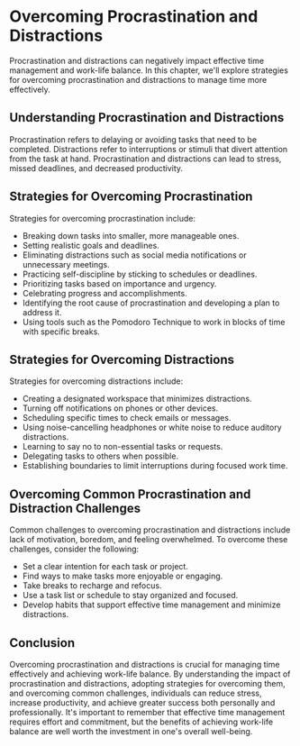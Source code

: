 Overcoming Procrastination and Distractions
======================================================================================

Procrastination and distractions can negatively impact effective time management and work-life balance. In this chapter, we'll explore strategies for overcoming procrastination and distractions to manage time more effectively.

Understanding Procrastination and Distractions
----------------------------------------------

Procrastination refers to delaying or avoiding tasks that need to be completed. Distractions refer to interruptions or stimuli that divert attention from the task at hand. Procrastination and distractions can lead to stress, missed deadlines, and decreased productivity.

Strategies for Overcoming Procrastination
-----------------------------------------

Strategies for overcoming procrastination include:

* Breaking down tasks into smaller, more manageable ones.
* Setting realistic goals and deadlines.
* Eliminating distractions such as social media notifications or unnecessary meetings.
* Practicing self-discipline by sticking to schedules or deadlines.
* Prioritizing tasks based on importance and urgency.
* Celebrating progress and accomplishments.
* Identifying the root cause of procrastination and developing a plan to address it.
* Using tools such as the Pomodoro Technique to work in blocks of time with specific breaks.

Strategies for Overcoming Distractions
--------------------------------------

Strategies for overcoming distractions include:

* Creating a designated workspace that minimizes distractions.
* Turning off notifications on phones or other devices.
* Scheduling specific times to check emails or messages.
* Using noise-cancelling headphones or white noise to reduce auditory distractions.
* Learning to say no to non-essential tasks or requests.
* Delegating tasks to others when possible.
* Establishing boundaries to limit interruptions during focused work time.

Overcoming Common Procrastination and Distraction Challenges
------------------------------------------------------------

Common challenges to overcoming procrastination and distractions include lack of motivation, boredom, and feeling overwhelmed. To overcome these challenges, consider the following:

* Set a clear intention for each task or project.
* Find ways to make tasks more enjoyable or engaging.
* Take breaks to recharge and refocus.
* Use a task list or schedule to stay organized and focused.
* Develop habits that support effective time management and minimize distractions.

Conclusion
----------

Overcoming procrastination and distractions is crucial for managing time effectively and achieving work-life balance. By understanding the impact of procrastination and distractions, adopting strategies for overcoming them, and overcoming common challenges, individuals can reduce stress, increase productivity, and achieve greater success both personally and professionally. It's important to remember that effective time management requires effort and commitment, but the benefits of achieving work-life balance are well worth the investment in one's overall well-being.
